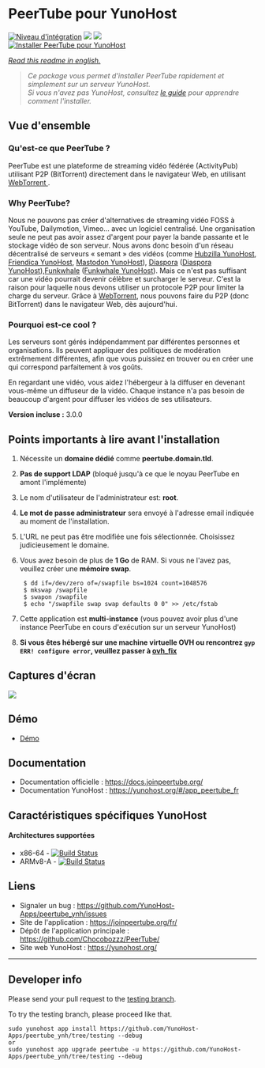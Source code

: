 # PeerTube pour YunoHost

[![Niveau d'intégration](https://dash.yunohost.org/integration/peertube.svg)](https://dash.yunohost.org/appci/app/peertube) ![](https://ci-apps.yunohost.org/ci/badges/peertube.status.svg) ![](https://ci-apps.yunohost.org/ci/badges/peertube.maintain.svg)  
[![Installer PeerTube pour YunoHost](https://install-app.yunohost.org/install-with-yunohost.svg)](https://install-app.yunohost.org/?app=peertube)

*[Read this readme in english.](./README.md)* 

> *Ce package vous permet d'installer PeerTube rapidement et simplement sur un serveur YunoHost.  
Si vous n'avez pas YunoHost, consultez [le guide](https://yunohost.org/#/install) pour apprendre comment l'installer.*

## Vue d'ensemble

### Qu'est-ce que PeerTube ?
PeerTube est une plateforme de streaming vidéo fédérée (ActivityPub) utilisant P2P (BitTorrent) directement dans le navigateur Web, en utilisant <a href="https://github.com/feross/webtorrent"> WebTorrent </a>.
### Why PeerTube?

Nous ne pouvons pas créer d'alternatives de streaming vidéo FOSS à YouTube, Dailymotion, Vimeo... avec un logiciel centralisé. Une organisation seule ne peut pas avoir assez d'argent pour payer la bande passante et le stockage vidéo de son serveur.
Nous avons donc besoin d'un réseau décentralisé de serveurs « semant » des vidéos (comme [Hubzilla YunoHost](https://github.com/YunoHost-Apps/hubzilla_ynh), [Friendica YunoHost](https://github.com/YunoHost-Apps/friendica_ynh), [Mastodon YunoHost](https://github.com/YunoHost-Apps/mastodon_ynh)), [Diaspora](https://github.com/diaspora/diaspora) ([Diaspora YunoHost](https://github.com/YunoHost-Apps/diaspora_ynh)),[Funkwhale](https://funkwhale.audio) ([Funkwhale YunoHost](https://github.com/YunoHost-Apps/funkwhale_ynh)).
Mais ce n'est pas suffisant car une vidéo pourrait devenir célèbre et surcharger le serveur. C'est la raison pour laquelle nous devons utiliser un protocole P2P pour limiter la charge du serveur. Grâce à [WebTorrent](https://github.com/feross/webtorrent), nous pouvons faire du P2P (donc BitTorrent) dans le navigateur Web, dès aujourd'hui.

### Pourquoi est-ce cool ?
Les serveurs sont gérés indépendamment par différentes personnes et organisations. Ils peuvent appliquer des politiques de modération extrêmement différentes, afin que vous puissiez en trouver ou en créer une qui correspond parfaitement à vos goûts.

En regardant une vidéo, vous aidez l'hébergeur à la diffuser en devenant vous-même un diffuseur de la vidéo. Chaque instance n'a pas besoin de beaucoup d'argent pour diffuser les vidéos de ses utilisateurs.

**Version incluse :** 3.0.0

## Points importants à lire avant l'installation

1. Nécessite un **domaine dédié** comme **peertube.domain.tld**.
1. **Pas de support LDAP** (bloqué jusqu'à ce que le noyau PeerTube en amont l'implémente)
1. Le nom d'utilisateur de l'administrateur est: **root**.
1. **Le mot de passe administrateur** sera envoyé à l'adresse email indiquée au moment de l'installation.
1. L'URL ne peut pas être modifiée une fois sélectionnée. Choisissez judicieusement le domaine.
1. Vous avez besoin de plus de **1 Go** de RAM. Si vous ne l'avez pas, veuillez créer une **mémoire swap**.

 
        $ dd if=/dev/zero of=/swapfile bs=1024 count=1048576
        $ mkswap /swapfile
        $ swapon /swapfile
        $ echo "/swapfile swap swap defaults 0 0" >> /etc/fstab

1. Cette application est **multi-instance** (vous pouvez avoir plus d'une instance PeerTube en cours d'exécution sur un serveur YunoHost)
1. **Si vous êtes hébergé sur une machine virtuelle OVH ou rencontrez `gyp ERR! configure error`, veuillez passer à [ovh_fix](https://github.com/YunoHost-Apps/peertube_ynh/tree/ovh_fix)**

## Captures d'écran

![](https://framablog.org/wp-content/uploads/2018/03/Framatube-au-lancement.png)

## Démo

 * [Démo](http://peertube.cpy.re)

## Documentation

 * Documentation officielle : https://docs.joinpeertube.org/
 * Documentation YunoHost : https://yunohost.org/#/app_peertube_fr

## Caractéristiques spécifiques YunoHost

#### Architectures supportées

* x86-64 - [![Build Status](https://ci-apps.yunohost.org/ci/logs/peertube%20%28Apps%29.svg)](https://ci-apps.yunohost.org/ci/apps/peertube/)
* ARMv8-A - [![Build Status](https://ci-apps-arm.yunohost.org/ci/logs/peertube%20%28Apps%29.svg)](https://ci-apps-arm.yunohost.org/ci/apps/peertube/)

## Liens

 * Signaler un bug : https://github.com/YunoHost-Apps/peertube_ynh/issues
 * Site de l'application : https://joinpeertube.org/fr/
 * Dépôt de l'application principale : https://github.com/Chocobozzz/PeerTube/
 * Site web YunoHost : https://yunohost.org/

---

## Developer info

Please send your pull request to the [testing branch](https://github.com/YunoHost-Apps/peertube_ynh/tree/testing).

To try the testing branch, please proceed like that.
```
sudo yunohost app install https://github.com/YunoHost-Apps/peertube_ynh/tree/testing --debug
or
sudo yunohost app upgrade peertube -u https://github.com/YunoHost-Apps/peertube_ynh/tree/testing --debug
```
